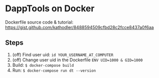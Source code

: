 # DappTools on Docker

Dockerfile source code & tutorial:
https://gist.github.com/kathodler/8488594509cfbd28c2fcce8437a0f6aa

## Steps

1. (off) Find user uid: ``` id YOUR_USERNAME_AT_COMPUTER ```
1. (off) Change user uid in the Dockerfile ``` ENV UID=1000 & GID=1000 ```
1. Build: ``` $ docker-compose build ```
1. Run: ``` $ docker-compose run dt --version ```